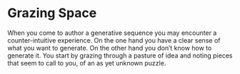# Grazing Space

When you come to author a generative sequence you may encounter a counter-intuitive experience. On the one hand you have a clear sense of what you want to generate. On the other hand you don’t know how to generate it. You start by grazing through a pasture of idea and noting pieces that seem to call to you, of an as yet unknown puzzle.